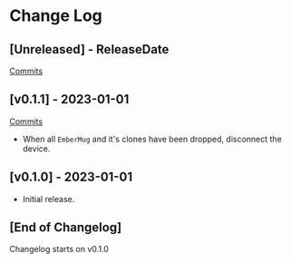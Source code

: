 # Change Log

<!-- next-header -->

## [Unreleased] - ReleaseDate

[Commits](https://github.com/emilgardis/ember_mug/compare/v0.1.1...Unreleased)

## [v0.1.1] - 2023-01-01

[Commits](https://github.com/emilgardis/ember_mug/compare/v0.1.0...v0.1.1)

- When all `EmberMug` and it's clones have been dropped, disconnect the device.

## [v0.1.0] - 2023-01-01

- Initial release.

## [End of Changelog]

Changelog starts on v0.1.0
